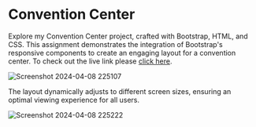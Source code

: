 # Convention Center
Explore my Convention Center project, crafted with Bootstrap, HTML, and CSS. This assignment demonstrates the integration of Bootstrap's responsive components to create an engaging layout for a convention center. To check out the live link please [click here](https://convention-center08.netlify.app).

![Screenshot 2024-04-08 225107](https://github.com/Muntasir1808/Convention-center/assets/55915148/27241e12-24c4-404b-9bb7-b922532da205)

The layout dynamically adjusts to different screen sizes, ensuring an optimal viewing experience for all users.

![Screenshot 2024-04-08 225222](https://github.com/Muntasir1808/Convention-center/assets/55915148/2f636705-9ef4-404b-a521-ae5f479ce0a1)

